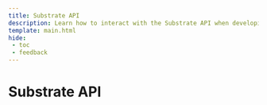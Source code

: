 ```yaml
---
title: Substrate API
description: Learn how to interact with the Substrate API when developing on Moonbeam, including how to use the Polkadot.js API for querying Moonbeam data.
template: main.html
hide: 
 - toc
 - feedback
---
```


<h1 class='subsection-title'>Substrate API</h1>
<div class='subsection-wrapper'></div>